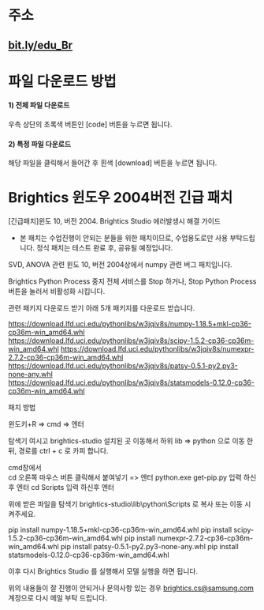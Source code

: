 # 주소

## [bit.ly/edu_Br](https://bit.ly/edu_Br)

# 파일 다운로드 방법

#### 1) 전체 파일 다운로드 
우측 상단의 초록색 버튼인 [code] 버튼을 누르면 됩니다.

#### 2) 특정 파일 다운로드
해당 파일을 클릭해서 들어간 후 흰색 [download] 버튼을 누르면 됩니다.

# Brightics 윈도우 2004버전 긴급 패치
[긴급패치]윈도 10, 버전 2004. Brightics Studio 에러발생시 해결 가이드

* 본 패치는 수업진행이 안되는 분들을 위한 패치이므로, 수업용도로만 사용 부탁드립니다. 
정식 패치는 테스트 완료 후, 공유될 예정입니다. 
 
SVD, ANOVA 관련 윈도 10, 버전 2004상에서 numpy 관련 버그 패치입니다.  
 
Brightics Python Process 중지 
전체 서비스를 Stop 하거나, Stop Python Process 버튼을 눌러서 비활성화 시킵니다. 
 
관련 패키지 다운로드 받기 
아래 5개 패키지를 다운로드 받습니다. 
 
https://download.lfd.uci.edu/pythonlibs/w3jqiv8s/numpy-1.18.5+mkl-cp36-cp36m-win_amd64.whl
https://download.lfd.uci.edu/pythonlibs/w3jqiv8s/scipy-1.5.2-cp36-cp36m-win_amd64.whl
https://download.lfd.uci.edu/pythonlibs/w3jqiv8s/numexpr-2.7.2-cp36-cp36m-win_amd64.whl
https://download.lfd.uci.edu/pythonlibs/w3jqiv8s/patsy-0.5.1-py2.py3-none-any.whl
https://download.lfd.uci.edu/pythonlibs/w3jqiv8s/statsmodels-0.12.0-cp36-cp36m-win_amd64.whl
 
패치 방법
 
윈도키+R => cmd => 엔터 
 
탐색기 여시고 brightics-studio 설치된 곳 이동해서 하위 lib => python 으로 이동  한뒤, 경로를 ctrl + c 로 카피 합니다.
 
cmd창에서  
cd  오른쪽 마우스 버튼 클릭해서 붙여넣기 => 엔터 
python.exe get-pip.py   입력 하신후 엔터 
cd Scripts  입력 하신후 엔터
 
위에 받은 파일을 탐색기  brightics-studio\lib\python\Scripts 로 복사 또는 이동 시켜주세요.
 
pip install numpy-1.18.5+mkl-cp36-cp36m-win_amd64.whl
pip install scipy-1.5.2-cp36-cp36m-win_amd64.whl
pip install numexpr-2.7.2-cp36-cp36m-win_amd64.whl
pip install patsy-0.5.1-py2.py3-none-any.whl
pip install statsmodels-0.12.0-cp36-cp36m-win_amd64.whl
 
이후 다시 Brightics Studio 를 실행해서 모델 실행을 하면 됩니다. 

위의 내용들이 잘 진행이 안되거나 문의사항 있는 경우 brightics.cs@samsung.com 계정으로 다시 메일 부탁 드립니다.
